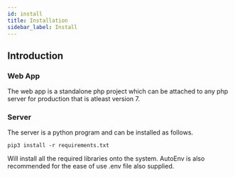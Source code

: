 ```yaml
---
id: install
title: Installation
sidebar_label: Install
---
```


## Introduction

### Web App

The web app is a standalone php project which can be attached to any php server for production that is atleast version 7.

### Server

The server is a python program and can be installed as follows.

`pip3 install -r requirements.txt`

Will install all the required libraries onto the system. AutoEnv is also recommended for the ease of use .env file also supplied. 